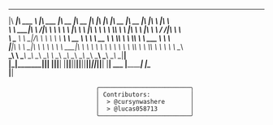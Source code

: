  ________  _______   ________   ________  ________  ___  ___  ___  ________  ________  ___  __    ___       
|\   ____\|\  ___ \ |\   ___  \|\   __  \|\   __  \|\  \|\  \|\  \|\   __  \|\   __  \|\  \|\  \ |\  \      
\ \  \___|\ \   __/|\ \  \\ \  \ \  \|\  \ \  \|\  \ \  \ \  \\\  \ \  \|\  \ \  \|\  \ \  \/  /|\ \  \     
 \ \_____  \ \  \_|/_\ \  \\ \  \ \   ____\ \   __  \ \  \ \   __  \ \  \\\  \ \  \\\  \ \   ___  \ \  \    
  \|____|\  \ \  \_|\ \ \  \\ \  \ \  \___|\ \  \ \  \ \  \ \  \ \  \ \  \\\  \ \  \\\  \ \  \\ \  \ \__\   
    ____\_\  \ \_______\ \__\\ \__\ \__\    \ \__\ \__\ \__\ \__\ \__\ \_______\ \_______\ \__\\ \__\|__|   
   |\_________\|_______|\|__| \|__|\|__|     \|__|\|__|\|__|\|__|\|__|\|_______|\|_______|\|__| \|__|   ___ 
   \|_________|                                                                                        |\__\
                                                                                                       \|__|
                                                                                                            
                            ╭─────────────────────────╮
                            │ Contributors:           │
                            │  > @cursynwashere       │
                            │  > @lucas058713         │
                            ╰─────────────────────────╯
